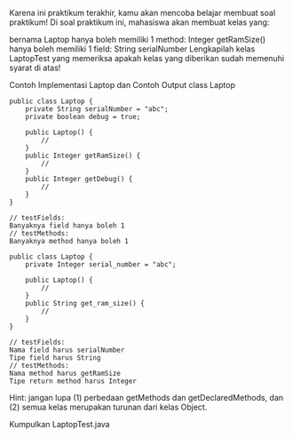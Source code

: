 Karena ini praktikum terakhir, kamu akan mencoba belajar membuat soal praktikum! Di soal praktikum ini, mahasiswa akan membuat kelas yang:

bernama Laptop
hanya boleh memiliki 1 method: Integer getRamSize()
hanya boleh memiliki 1 field: String serialNumber
Lengkapilah kelas LaptopTest yang memeriksa apakah kelas yang diberikan sudah memenuhi syarat di atas!

Contoh Implementasi Laptop dan Contoh Output class Laptop
```
public class Laptop {
    private String serialNumber = "abc";
    private boolean debug = true;

    public Laptop() {
        //
    }
    public Integer getRamSize() {
        //
    }
    public Integer getDebug() {
        //
    }
}
```
```
// testFields:
Banyaknya field hanya boleh 1
// testMethods:
Banyaknya method hanya boleh 1
```
```
public class Laptop {
    private Integer serial_number = "abc";

    public Laptop() {
        //
    }
    public String get_ram_size() {
        //
    }
}
```
```
// testFields:
Nama field harus serialNumber
Tipe field harus String
// testMethods:
Nama method harus getRamSize
Tipe return method harus Integer
```

Hint: jangan lupa (1) perbedaan getMethods dan getDeclaredMethods, dan (2) semua kelas merupakan turunan dari kelas Object.

Kumpulkan LaptopTest.java
